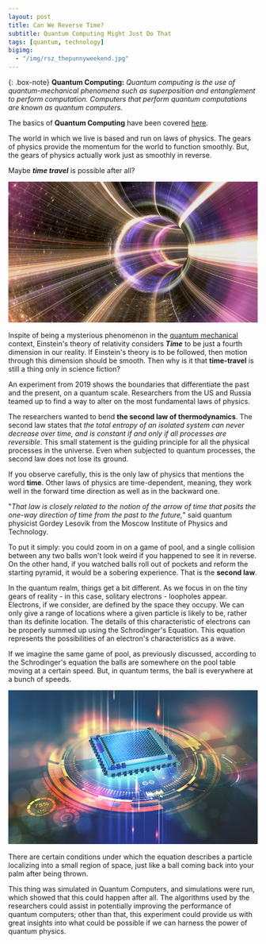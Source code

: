 ```yaml
---
layout: post
title: Can We Reverse Time?
subtitle: Quantum Computing Might Just Do That
tags: [quantum, technology]
bigimg: 
  - "/img/rsz_thepunnyweekend.jpg"
---
```


{: .box-note}
**Quantum Computing:** *Quantum computing is the use of quantum-mechanical phenomena such as superposition and entanglement to perform computation. Computers that perform quantum computations are known as quantum computers.*

The basics of **Quantum Computing** have been covered <a href="https://www.inchoate.me/2020-06-05-what-is-quantum-technology/" target="_blank">here</a>.

The world in which we live is based and run on laws of physics. The gears of physics provide the momentum for the world to function smoothly. But, the gears of physics actually work just as smoothly in reverse. 

Maybe ***time travel*** is possible after all?

<img src="/img/time2.jpg" alt="Time Travel">

Inspite of being a mysterious phenomenon in the <a href="https://www.inchoate.me/2020-06-05-what-is-quantum-technology/" target="_blank">quantum mechanical</a> context, Einstein's theory of relativity considers ***Time*** to be just a fourth dimension in our reality. If Einstein's theory is to be followed, then motion through this dimension should be smooth. Then why is it that **time-travel** is still a thing only in science fiction?

An experiment from 2019 shows the boundaries that differentiate the past and the present, on a quantum scale. Researchers from the US and Russia teamed up to find a way to alter on the most fundamental laws of physics.

The researchers wanted to bend **the second law of thermodynamics**. The second law states that *the total entropy of an isolated system can never decrease over time, and is constant if and only if all processes are reversible*. This small statement is the guiding principle for all the physical processes in the universe. Even when subjected to quantum processes, the second law does not lose its ground.

If you observe carefully, this is the only law of physics that mentions the word **time**. Other laws of physics are time-dependent, meaning, they work well in the forward time direction as well as in the backward one.

"*That law is closely related to the notion of the arrow of time that posits the one-way direction of time from the past to the future,*" said quantum physicist Gordey Lesovik from the Moscow Institute of Physics and Technology.

To put it simply: you could zoom in on a game of pool, and a single collision between any two balls won't look weird if you happened to see it in reverse. On the other hand, if you watched balls roll out of pockets and reform the starting pyramid, it would be a sobering experience. That is the **second law**.

In the quantum realm, things get a bit different. As we focus in on the tiny gears of reality - in this case, solitary electrons - loopholes appear. Electrons, if we consider, are defined by the space they occupy. We can only give a range of locations where a given particle is likely to be, rather than its definite location. The details of this characteristic of electrons can be properly summed up using the <a herf="https://en.wikipedia.org/wiki/Schr%C3%B6dinger_equation#:~:text=The%20Schr%C3%B6dinger%20equation%20is%20a,of%20a%20quantum%2Dmechanical%20system.&text=The%20concept%20of%20a%20wave,each%20spatial%20position%2C%20and%20time." target="_blank">Schrodinger's Equation</a>. This equation represents the possibilities of an electron's characteristics as a wave.

If we imagine the same game of pool, as previously discussed, according to the Schrodinger's equation the balls are somewhere on the pool table moving at a certain speed. But, in quantum terms, the ball is everywhere at a bunch of speeds.

<img src="/img/time1.jpg" alt="Quantum Computing">

There are certain conditions under which the equation describes a particle localizing into a small region of space, just like a ball coming back into your palm after being thrown.

This thing was simulated in Quantum Computers, and simulations were run, which showed that this could happen after all. The algorithms used by the researchers could assist in potentially improving the performance of quantum computers; other than that, this experiment could provide us with great insights into what could be possible if we can harness the power of quantum physics.
